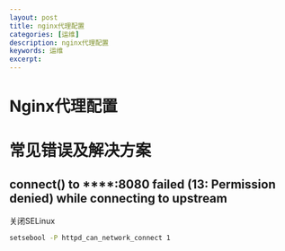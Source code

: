 ```yaml
---
layout: post
title: nginx代理配置
categories: [运维]
description: nginx代理配置
keywords: 运维
excerpt: 
---
```


# Nginx代理配置


# 常见错误及解决方案

## connect() to ****:8080 failed (13: Permission denied) while connecting to upstream

关闭SELinux
```bash
setsebool -P httpd_can_network_connect 1
```


